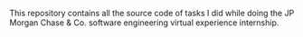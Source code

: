 This repository contains all the source code of tasks I did while doing the JP Morgan Chase & Co. software engineering virtual experience internship.
